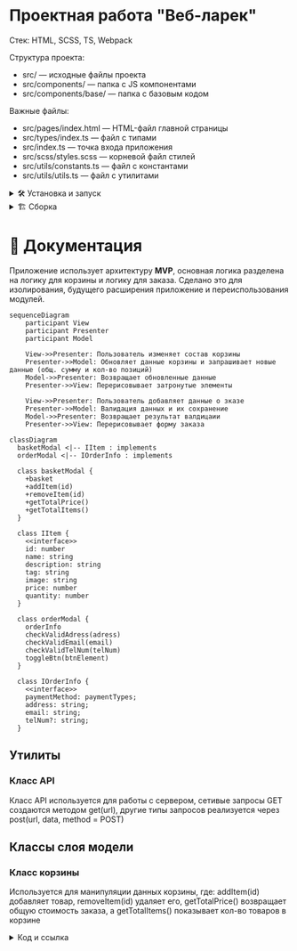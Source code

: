 # Проектная работа "Веб-ларек"

Стек: HTML, SCSS, TS, Webpack

Структура проекта:
- src/ — исходные файлы проекта
- src/components/ — папка с JS компонентами
- src/components/base/ — папка с базовым кодом

Важные файлы:
- src/pages/index.html — HTML-файл главной страницы
- src/types/index.ts — файл с типами
- src/index.ts — точка входа приложения
- src/scss/styles.scss — корневой файл стилей
- src/utils/constants.ts — файл с константами
- src/utils/utils.ts — файл с утилитами

<details><summary>🛠️ Установка и запуск</summary>
Для установки и запуска проекта необходимо выполнить команды

```
npm install
npm run start
```

или

```
yarn
yarn start
```
</details>
<details><summary>🏗️ Сборка</summary>

```
npm run build
```

или

```
yarn build
```
</details>

# 📘 Документация
Приложение использует архитектуру **MVP**, основная логика разделена на логику для корзины и логику для заказа. Сделано это для изолирования, будущего расширения приложение и переиспользования модулей.

```mermaid
sequenceDiagram
    participant View
    participant Presenter
    participant Model

    View->>Presenter: Пользователь изменяет состав корзины
    Presenter->>Model: Обновляет данные корзины и запрашивает новые данные (общ. сумму и кол-во позиций)
    Model->>Presenter: Возвращает обновленные данные
    Presenter->>View: Перерисовывает затронутые элементы

    View->>Presenter: Пользователь добавляет данные о зказе 
    Presenter->>Model: Валидация данных и их сохранение
    Model->>Presenter: Возвращает результат валдицаии
    Presenter->>View: Перерисовывает форму заказа

```


```mermaid
classDiagram
  basketModal <|-- IItem : implements
  orderModal <|-- IOrderInfo : implements

  class basketModal {
    +basket
    +addItem(id)
    +removeItem(id)
    +getTotalPrice()
    +getTotalItems()
  }

  class IItem {
    <<interface>>
    id: number
    name: string
    description: string
    tag: string
    image: string
    price: number
    quantity: number
  }

  class orderModal {
    orderInfo
    checkValidAdress(adress)
    checkValidEmail(email)
    checkValidTelNum(telNum)
    toggleBtn(btnElement)
  }

  class IOrderInfo {
    <<interface>>
    paymentMethod: paymentTypes;
    address: string;
    email: string;
    telNum?: string;
  }

```
## Утилиты
### Класс API
Класс API используется для работы с сервером, сетивые запросы GET создаются методом get(url), другие типы запросов реализуется через post(url, data, method = POST)


## Классы слоя модели
### Класс корзины
Используется для манипуляции данных корзины, где: addItem(id) добавляет товар, removeItem(id) удаляет его, getTotalPrice() возвращает общую стоимость заказа, а getTotalItems() показывает кол-во товаров в корзине
<details><summary>Код и ссылка</summary>
```Typescript
export class basketModal {
  static basket: IItem[] = [];

  addItem(id:number) {}
  removeItem(id:number) {}
  getTotalPrice(): number {}
  getTotalItems(): number {}
}
```
</details>

### Класс заказа
```Typescript
export class orderModal {
  orderInfo: IOrderInfo;

  checkValidAdress(adress: string) {}
  checkValidEmail(email: string) {}
  checkValidTelNum(telNum: string) {}

  toggleBtn(btnElement: HTMLButtonElement) {}
}
```

## Слой представления

## Слой просмотра

## Интерфейсы
### Интерфейс товара:

```Typescript
export interface IItem {
  id: number;
  name: string;
  description: string;
  tag: string;
  image: string;
  price: number;
  quantity?: number;
}
```
### Интерфейс данных заказа:
```Typescript
export interface IOrderInfo {
  paymentMethod: paymentTypes;
  address: string;
  email: string;
  telNum?: string;
}
```